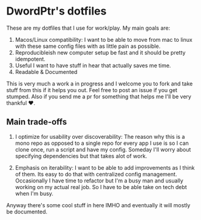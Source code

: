 # DwordPtr's dotfiles
These are my dotfiles that I use for work/play.
My main goals are:

1. Macos/Linux compatibility: I want to be able to move from mac to linux
with these same config files with as little pain as possible.
2. Reproducibleish new computer setup be fast and it should be pretty idempotent.
3. Useful I want to have stuff in hear that actually saves me time.
4. Readable & Documented

This is very much a work a in progress and I welcome you to fork and 
take stuff from this if it helps you out. Feel free to post an issue if 
you get stumped. Also if you send me a pr for something that helps me 
I'll be very thankful ❤.

## Main trade-offs

1. I optimize for usability over discoverability: The reason why this 
is a mono repo as opposed to a single repo for every app I use is so I can
clone once, run a script and have my config. Someday I'll worry about specifying
dependencies but that takes alot of work.

2. Emphasis on iterability: I want to be able to add improvements as I think
of them. Its easy to do that with centralized config management. 
Occasionally I have time to refactor but I'm a busy man and usually working
on my actual real job. So I have to be able take on tech debt when I'm busy.

Anyway there's some cool stuff in here IMHO and eventually it will mostly be
documented.


